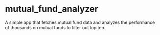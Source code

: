 # mutual_fund_analyzer
A simple app that fetches mutual fund data and analyzes the performance of thousands on mutual funds to filter out top ten.
